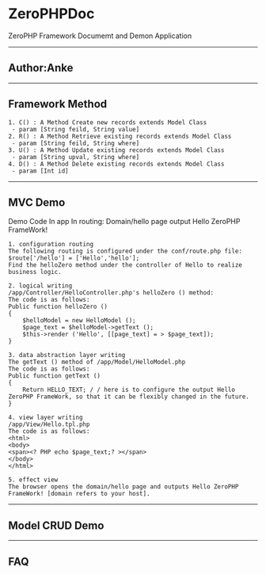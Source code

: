 # ZeroPHPDoc
ZeroPHP Framework Documemt and Demon Application

---

## Author:Anke

---

## Framework Method
```
1. C() : A Method Create new records extends Model Class
 - param [String feild, String value]
2. R() : A Method Retrieve existing records extends Model Class
 - param [String feild, String where]
3. U() : A Method Update existing records extends Model Class
 - param [String upval, String where]
4. D() : A Method Delete existing records extends Model Class
 - param [Int id]
```

---

## MVC Demo
Demo Code In app
In routing: Domain/hello page output Hello ZeroPHP FrameWork!

```
1. configuration routing
The following routing is configured under the conf/route.php file:
$route['/hello'] = ['Hello','hello'];
Find the helloZero method under the controller of Hello to realize business logic.

2. logical writing
/app/Controller/HelloController.php's helloZero () method:
The code is as follows:
Public function helloZero ()
{
    $helloModel = new HelloModel ();
    $page_text = $helloModel->getText ();   
    $this->render ('Hello', [[page_text] = > $page_text]);
}

3. data abstraction layer writing
The getText () method of /app/Model/HelloModel.php
The code is as follows:
Public function getText ()
{
    Return HELLO_TEXT; / / here is to configure the output Hello ZeroPHP FrameWork, so that it can be flexibly changed in the future.
}

4. view layer writing
/app/View/Hello.tpl.php
The code is as follows:
<html>
<body>
<span><? PHP echo $page_text;? ></span>
</body>
</html>

5. effect view
The browser opens the domain/hello page and outputs Hello ZeroPHP FrameWork! [domain refers to your host].
```

---

## Model CRUD Demo


---

## FAQ